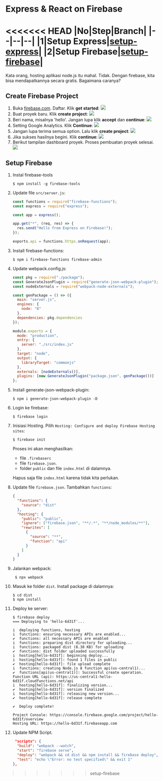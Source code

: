# Express & React on Firebase

<<<<<<< HEAD
|No|Step|Branch|
|--|--|--|
|1|Setup Express|[setup-express](https://github.com/ynwd/express-react/tree/setup-express)|
|2|Setup Firebase|[setup-firebase](https://github.com/ynwd/express-react/tree/setup-firebase)|
=======
Kata orang, hosting aplikasi node.js itu mahal. Tidak. Dengan firebase, kita bisa mendapatkannya secara gratis. Bagaimana caranya?

## Create Firebase Project

1. Buka [firebase.com](http://firebase.com). Daftar. Klik **get started**:
   ![](images/register.png)
2. Buat proyek baru. Klik **create project**:
   ![](images/create_project.png)
3. Beri nama, misalnya 'hello'. Jangan lupa klik **accept** dan **continue**:
   ![](images/step1.png)
4. Setting Google Analytics. Klik **Continue**:
   ![](images/step2.png)
5. Jangan lupa terima semua option. Lalu klik **create project**:
   ![](images/step3.png)
6. Jika sukses hasilnya begini. Klik **continue**:
   ![](images/create_sukses.png)
7. Berikut tampilan dashboard proyek. Proses pembuatan proyek selesai.
   ![](images/dashboard.png)

## Setup Firebase

1. Instal firebase-tools
   ```
   $ npm install -g firebase-tools
   ```
2. Update file `src/server.js`:

   ```js
   const functions = require("firebase-functions");
   const express = require("express");

   const app = express();

   app.get("*", (req, res) => {
     res.send("Hello from Express on Firebase!");
   });

   exports.api = functions.https.onRequest(app);
   ```

3. Install firebase-functions:
   ```
   $ npm i firebase-functions firebase-admin
   ```
4. Update webpack.config.js:

   ```js
   const pkg = require("./package");
   const GenerateJsonPlugin = require("generate-json-webpack-plugin");
   const nodeExternals = require("webpack-node-externals");

   const genPackage = () => ({
     main: "server.js",
     engines: {
       node: "8"
     },
     dependencies: pkg.dependencies
   });

   module.exports = {
     mode: "production",
     entry: {
       server: "./src/index.js"
     },
     target: "node",
     output: {
       libraryTarget: "commonjs"
     },
     externals: [nodeExternals()],
     plugins: [new GenerateJsonPlugin("package.json", genPackage())]
   };
   ```

5. Install generate-json-webpack-plugin:
   ```
   $ npm i generate-json-webpack-plugin -D
   ```
6. Login ke firebase:
   ```
   $ firebase login
   ```
7. Inisiasi Hosting. Pilih `Hosting: Configure and deploy Firebase Hosting sites`:

   ```
   $ firebase init
   ```

   Proses ini akan menghasilkan:

   - file `.firebaserc`
   - file `firebase.json`.
   - folder `public` dan file `index.html` di dalamnya.

   Hapus saja file `index.html` karena tidak kita perlukan.

8. Update file `firebase.json`. Tambahkan `functions`:
   ```json
   {
     "functions": {
       "source": "dist"
     },
     "hosting": {
       "public": "public",
       "ignore": ["firebase.json", "**/.*", "**/node_modules/**"],
       "rewrites": [
         {
           "source": "**",
           "function": "api"
         }
       ]
     }
   }
   ```
9. Jalankan webpack:
   ```
    $ npx webpack
   ```
10. Masuk ke folder `dist`. Install package di dalamnya:

    ```
    $ cd dist
    $ npm install
    ```

11. Deploy ke server:

    ```
    $ firebase deploy
    === Deploying to 'hello-6d31f'...

    i  deploying functions, hosting
    i  functions: ensuring necessary APIs are enabled...
    ✔  functions: all necessary APIs are enabled
    i  functions: preparing dist directory for uploading...
    i  functions: packaged dist (8.38 KB) for uploading
    ✔  functions: dist folder uploaded successfully
    i  hosting[hello-6d31f]: beginning deploy...
    i  hosting[hello-6d31f]: found 1 files in public
    ✔  hosting[hello-6d31f]: file upload complete
    i  functions: creating Node.js 8 function api(us-central1)...
    ✔  functions[api(us-central1)]: Successful create operation.
    Function URL (api): https://us-central1-hello-6d31f.cloudfunctions.net/api
    i  hosting[hello-6d31f]: finalizing version...
    ✔  hosting[hello-6d31f]: version finalized
    i  hosting[hello-6d31f]: releasing new version...
    ✔  hosting[hello-6d31f]: release complete

    ✔  Deploy complete!

    Project Console: https://console.firebase.google.com/project/hello-6d31f/overview
    Hosting URL: https://hello-6d31f.firebaseapp.com
    ```

12. Update NPM Script.
    ```json
     "scripts": {
      "build": "webpack --watch",
      "start": "firebase serve",
      "deploy": "webpack && cd dist && npm install && firebase deploy",
      "test": "echo \"Error: no test specified\" && exit 1"
    },
    ```
>>>>>>> setup-firebase
